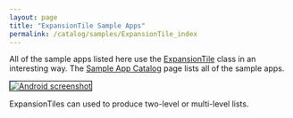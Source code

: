 ```yaml
---
layout: page
title: "ExpansionTile Sample Apps"
permalink: /catalog/samples/ExpansionTile_index
---
```


All of the sample apps listed here use the <a href="https://docs.flutter.io/flutter/material/ExpansionTile-class.html">ExpansionTile</a> class in an interesting way. The <a href="/catalog/samples/">Sample App Catalog</a> page lists all of the sample apps.

<div class="container-fluid">
  <div class="row" style="margin-bottom: 32px">
    <a href="/catalog/samples/expansion-tile-sample/">
      <div class="col-md-3">
        <img style="border:1px solid #000000" src="https://storage.googleapis.com/flutter-catalog/cb4a54db8fb3726bf4293b9cc5cb12ce16883803/expansion_tile_sample_small.png" alt="Android screenshot" class="img-responsive">
      </div>
   </a>
    <div class="col-md-9">
      <p>
        ExpansionTiles can used to produce two-level or multi-level lists.
      </p>
    </div>
  </div>

</div>
